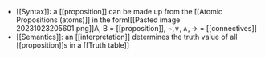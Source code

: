 - [[Syntax]]: a [[proposition]] can be made up from the [[Atomic Propositions (atoms)]] in the form![[Pasted image 20231023205601.png]]A, B = [[proposition]], $\neg , \vee, \wedge, \rightarrow$ = [[connectives]]
- [[Semantics]]: an [[interpretation]] determines the truth value of all [[proposition]]s in a [[Truth table]]
